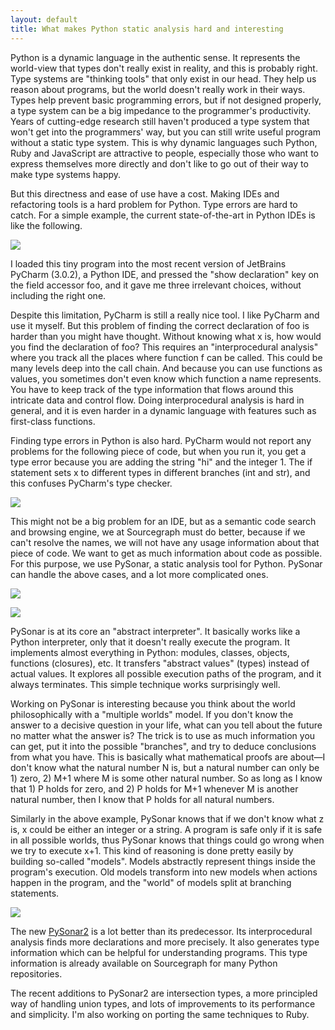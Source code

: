 ```yaml
---
layout: default
title: What makes Python static analysis hard and interesting
---
```




Python is a dynamic language in the authentic sense. It represents the world-view that types don't really exist in reality, and this is probably right. Type systems are "thinking tools" that only exist in our head. They help us reason about programs, but the world doesn't really work in their ways. Types help prevent basic programming errors, but if not designed properly, a type system can be a big impedance to the programmer's productivity. Years of cutting-edge research still haven't produced a type system that won't get into the programmers' way, but you can still write useful program without a static type system. This is why dynamic languages such Python, Ruby and JavaScript are attractive to people, especially those who want to express themselves more directly and don't like to go out of their way to make type systems happy.

But this directness and ease of use have a cost. Making IDEs and refactoring tools is a hard problem for Python. Type errors are hard to catch. For a simple example, the current state-of-the-art in Python IDEs is like the following.

![](https://s3-us-west-2.amazonaws.com/sourcegraph-assets/pycharm-declaration.png)

I loaded this tiny program into the most recent version of JetBrains PyCharm (3.0.2), a Python IDE, and pressed the "show declaration" key on the field accessor foo, and it gave me three irrelevant choices, without including the right one.

Despite this limitation, PyCharm is still a really nice tool. I like PyCharm and use it myself. But this problem of finding the correct declaration of foo is harder than you might have thought. Without knowing what x is, how would you find the declaration of foo? This requires an "interprocedural analysis" where you track all the places where function f can be called. This could be many levels deep into the call chain. And because you can use functions as values, you sometimes don't even know which function a name represents. You have to keep track of the type information that flows around this intricate data and control flow. Doing interprocedural analysis is hard in general, and it is even harder in a dynamic language with features such as first-class functions.

Finding type errors in Python is also hard. PyCharm would not report any problems for the following piece of code, but when you run it, you get a type error because you are adding the string "hi" and the integer 1. The if statement sets x to different types in different branches (int and str), and this confuses PyCharm's type checker.

![](https://s3-us-west-2.amazonaws.com/sourcegraph-assets/pycharm-branch.png)

This might not be a big problem for an IDE, but as a semantic code search and browsing engine, we at Sourcegraph must do better, because if we can't resolve the names, we will not have any usage information about that piece of code. We want to get as much information about code as possible. For this purpose, we use PySonar, a static analysis tool for Python. PySonar can handle the above cases, and a lot more complicated ones.


![](https://s3-us-west-2.amazonaws.com/sourcegraph-assets/pysonar-declaration.png)

![](https://s3-us-west-2.amazonaws.com/sourcegraph-assets/pysonar-typecheck.png)

PySonar is at its core an "abstract interpreter". It basically works like a Python interpreter, only that it doesn't really execute the program. It implements almost everything in Python: modules, classes, objects, functions (closures), etc. It transfers "abstract values" (types) instead of actual values. It explores all possible execution paths of the program, and it always terminates. This simple technique works surprisingly well.

Working on PySonar is interesting because you think about the world philosophically with a "multiple worlds" model. If you don't know the answer to a decisive question in your life, what can you tell about the future no matter what the answer is? The trick is to use as much information you can get, put it into the possible "branches", and try to deduce conclusions from what you have. This is basically what mathematical proofs are about—I don't know what the natural number N is, but a natural number can only be 1) zero, 2) M+1 where M is some other natural number. So as long as I know that 1) P holds for zero, and 2) P holds for M+1 whenever M is another natural number, then I know that P holds for all natural numbers.

Similarly in the above example, PySonar knows that if we don't know what z is, x could be either an integer or a string. A program is safe only if it is safe in all possible worlds, thus PySonar knows that things could go wrong when we try to execute x+1. This kind of reasoning is done pretty easily by building so-called "models". Models abstractly represent things inside the program's execution. Old models transform into new models when actions happen in the program, and the "world" of models split at branching statements.

![](https://s3-us-west-2.amazonaws.com/sourcegraph-assets/pysonar-multiple-worlds.png)

The new [PySonar2](https://github.com/yinwang0/pysonar2) is a lot better than its predecessor. Its interprocedural analysis finds more declarations and more precisely. It also generates type information which can be helpful for understanding programs. This type information is already available on Sourcegraph for many Python repositories.



The recent additions to PySonar2 are intersection types, a more principled way of handling union types, and lots of improvements to its performance and simplicity. I'm also working on porting the same techniques to Ruby.

